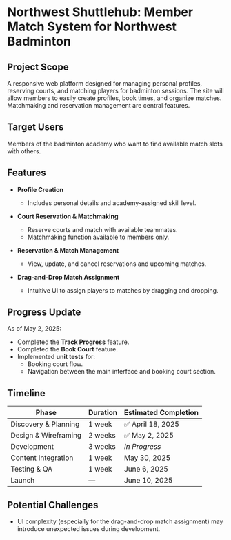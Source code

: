 # Northwest Shuttlehub: Member Match System for Northwest Badminton

## Project Scope
A responsive web platform designed for managing personal profiles, reserving courts, and matching players for badminton sessions. The site will allow members to easily create profiles, book times, and organize matches. Matchmaking and reservation management are central features.

## Target Users
Members of the badminton academy who want to find available match slots with others.

## Features
- **Profile Creation**
  - Includes personal details and academy-assigned skill level.

- **Court Reservation & Matchmaking**
  - Reserve courts and match with available teammates.
  - Matchmaking function available to members only.

- **Reservation & Match Management**
  - View, update, and cancel reservations and upcoming matches.

- **Drag-and-Drop Match Assignment**
  - Intuitive UI to assign players to matches by dragging and dropping.

## Progress Update
As of May 2, 2025:
- Completed the **Track Progress** feature.
- Completed the **Book Court** feature.
- Implemented **unit tests** for:
  - Booking court flow.
  - Navigation between the main interface and booking court section.

## Timeline

| Phase                  | Duration      | Estimated Completion |
|------------------------|---------------|-----------------------|
| Discovery & Planning   | 1 week        | ✅ April 18, 2025      |
| Design & Wireframing   | 2 weeks       | ✅ May 2, 2025         |
| Development            | 3 weeks       | *In Progress*         |
| Content Integration    | 1 week        | May 30, 2025          |
| Testing & QA           | 1 week        | June 6, 2025          |
| Launch                 | —             | June 10, 2025         |

## Potential Challenges
- UI complexity (especially for the drag-and-drop match assignment) may introduce unexpected issues during development.
